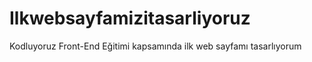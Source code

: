 # Ilkwebsayfamizitasarliyoruz
 Kodluyoruz Front-End Eğitimi kapsamında ilk web sayfamı tasarlıyorum
